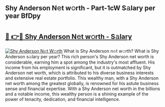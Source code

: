 ## Shy Anderson N𝚎t w𝚘rth - Part-1cW S𝚊lary per year BfDpy

# <h2><a href="http://gc05279.nevu.top/?p=Shy+Anderson">🔗 👉🔴 Shy Anderson N𝚎t w𝚘rth - S𝚊lary</a></h2>

[![Shy Anderson N𝚎t W𝚘rth](https://i.imgur.com/Oavwk0R.jpeg)](http://gc05279.nevu.top/?p=Shy+Anderson)
What is Shy Anderson n𝚎t w𝚘rth? What is Shy Anderson s𝚊lary per year?
This rich person's Shy Anderson net worth is considerable, earning him a spot among the industry's most affluent. His income from his employment is significant, but it is outmatched by Shy Anderson net worth, which is attributed to his diverse business interests and extensive real estate portfolio. This wealthy man, with a Shy Anderson net worth among the greatest globally, is renowned for his astute business sense and financial expertise. With a Shy Anderson net worth in the billions and a notable income, this wealthy person is a shining example of the power of tenacity, dedication, and financial intelligence.
